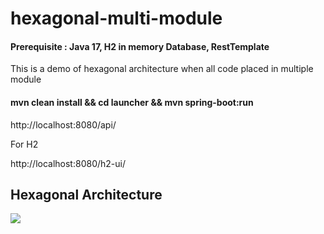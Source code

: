 # hexagonal-multi-module



#### Prerequisite : Java 17, H2 in memory Database, RestTemplate

This is a demo of hexagonal architecture when all code placed in multiple module


#### mvn clean install &&  cd launcher && mvn spring-boot:run

http://localhost:8080/api/



For H2

http://localhost:8080/h2-ui/



## Hexagonal Architecture


![](https://jivimberg.io/images/posts/2020-02-01/HexagonalArchitecture-generic.png)

